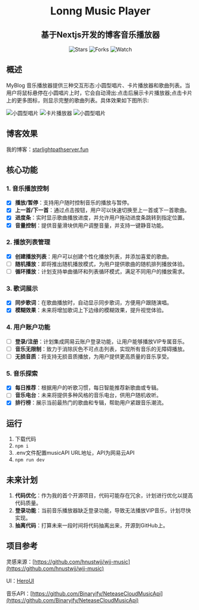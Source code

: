 <h1 align="center">Lonng Music Player</h1>

<div align="center">

<h2>基于Nextjs开发的博客音乐播放器</h2>

![Stars](https://img.shields.io/github/stars/jl5250/loong-music-payer.svg?style=social)
![Forks](https://img.shields.io/github/forks/jl5250/loong-music-payer.svg?style=social)
![Watch](https://img.shields.io/github/watchers/jl5250/loong-music-payer.svg?style=social)

[npm-image]: http://img.shields.io/npm/v/antd.svg?style=flat-square

</div>

## 概述

MyBlog 音乐播放器提供三种交互形态:小圆型唱片、卡片播放器和歌曲列表。当用户将鼠标悬停在小圆唱片上时，它会自动滑出:点击后展示卡片播放器;点击卡片上的更多图标，则显示完整的歌曲列表。具体效果如下图所示:

![小圆型唱片](https://pic1.imgdb.cn/item/68288bb158cb8da5c8f932bd.png)
![卡片播放器](https://pic1.imgdb.cn/item/68288bb158cb8da5c8f932be.png)
![小圆型唱片](https://pic1.imgdb.cn/item/68288bb158cb8da5c8f932bf.png)

## 博客效果

我的博客：[starlightpathserver.fun](https://www.starlightpathserver.fun)

## 核心功能

### 1. 音乐播放控制

- [x] **播放/暂停**：支持用户随时控制音乐的播放与暂停。
- [x] **上一首/下一首**：通过点击按钮，用户可以快速切换至上一首或下一首歌曲。
- [x] **进度条**：实时显示歌曲播放进度，并允许用户拖动进度条跳转到指定位置。
- [x] **音量控制**：提供音量滑块供用户调整音量，并支持一键静音功能。

### 2. 播放列表管理

- [x] **创建播放列表**：用户可以创建个性化播放列表，并添加喜爱的歌曲。
- [ ] **随机播放**：即将推出随机播放模式，为用户提供歌曲的随机排列播放体验。
- [ ] **循环播放**：计划支持单曲循环和列表循环模式，满足不同用户的播放需求。

### 3. 歌词展示

- [x] **同步歌词**：在歌曲播放时，自动显示同步歌词，方便用户跟随演唱。
- [x] **模糊效果**：未来将增加歌词上下边缘的模糊效果，提升视觉体验。

### 4. 用户账户功能

- [ ] **登录/注册**：计划集成网易云账户登录功能，让用户能够播放VIP专属音乐。
- [ ] **音乐无限制**：致力于消除灰色不可点击列表，实现所有音乐的无障碍播放。
- [ ] **无损音质**：将支持无损音质播放，为用户提供更高质量的音乐享受。

### 5. 音乐探索

- [x] **每日推荐**：根据用户的听歌习惯，每日智能推荐新歌曲或专辑。
- [ ] **音乐电台**：未来将提供多种风格的音乐电台，供用户随机收听。
- [x] **排行榜**：展示当前最热门的歌曲和专辑，帮助用户紧跟音乐潮流。

## 运行

1. 下载代码
2. `npm i`
3. .env文件配置musicAPI URL地址，API为网易云API
4. `npm run dev`

## 未来计划

1. **代码优化**：作为我的首个开源项目，代码可能存在冗余，计划进行优化以提高代码质量。
2. **登录功能**：当前音乐播放器缺乏登录功能，导致无法播放VIP音乐，计划尽快实现。
3. **抽离代码**：打算未来一段时间将代码抽离出来，开源到GitHub上。

## 项目参考
灵感来源：[https://github.com/hnustwjj/wjj-music](https://github.com/hnustwjj/wjj-music)

UI：[HeroUI](https://www.heroui.com/)

音乐API：[https://github.com/Binaryify/NeteaseCloudMusicApi](https://github.com/Binaryify/NeteaseCloudMusicApi)
